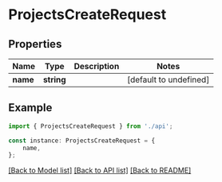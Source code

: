 # ProjectsCreateRequest


## Properties

Name | Type | Description | Notes
------------ | ------------- | ------------- | -------------
**name** | **string** |  | [default to undefined]

## Example

```typescript
import { ProjectsCreateRequest } from './api';

const instance: ProjectsCreateRequest = {
    name,
};
```

[[Back to Model list]](../README.md#documentation-for-models) [[Back to API list]](../README.md#documentation-for-api-endpoints) [[Back to README]](../README.md)

